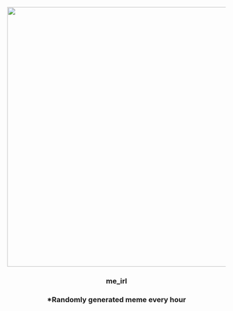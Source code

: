 <p align="center">
        <img src="https://i.redd.it/gae4nroerht81.jpg" width="600" height="600">
        </p>
        <h3 align="center">me_irl</h3>
        <h3 align="center">*Randomly generated meme every hour</h3>
    